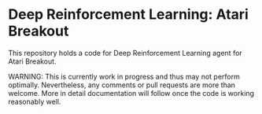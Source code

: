 # Deep Reinforcement Learning: Atari Breakout

This repository holds a code for Deep Reinforcement Learning agent for Atari Breakout.

WARNING: This is currently work in progress and thus may not perform optimally. Nevertheless, any comments or pull requests are more than welcome. More in detail documentation will follow once the code is working reasonably well.
